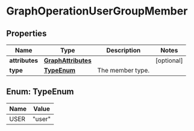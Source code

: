 # GraphOperationUserGroupMember

## Properties
Name | Type | Description | Notes
------------ | ------------- | ------------- | -------------
**attributes** | [**GraphAttributes**](GraphAttributes.md) |  |  [optional]
**type** | [**TypeEnum**](#TypeEnum) | The member type. | 

<a name="TypeEnum"></a>
## Enum: TypeEnum
Name | Value
---- | -----
USER | &quot;user&quot;

